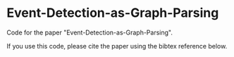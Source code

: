 # Event-Detection-as-Graph-Parsing
Code for the paper "Event-Detection-as-Graph-Parsing".

If you use this code, please cite the paper using the bibtex reference below.
